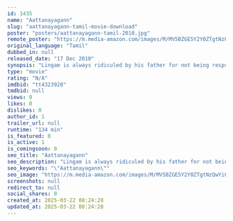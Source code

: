 ```yaml
---
id: 1435
name: "Aattanayagann"
slug: "aattanayagann-tamil-movie-download"
poster: "posters/aattanayagann-tamil-2010.jpg"
remote_poster: "https://m.media-amazon.com/images/M/MV5BZGE5Y2Y0ZTgtNzQwYi00YTA1LTkyOTMtODczODFmMDFlOTlkXkEyXkFqcGdeQXVyMTEzNzg0Mjkx._V1_SX300.jpg"
original_language: "Tamil"
dubbed_in: null
released_date: "17 Dec 2010"
synopsis: "Lingam is always ridiculed by his father for not being responsible like his brother. Lingam finds out that his brother is a dreaded don. It's up to Lingam to bring his brother back on the right path."
type: "movie"
rating: "N/A"
imdbid: "tt4323928"
tmdbid: null
views: 0
likes: 0
dislikes: 0
author_id: 1
trailer_url: null
runtime: "134 min"
is_featured: 0
is_active: 1
is_comingsoon: 0
seo_title: "Aattanayagann"
seo_description: "Lingam is always ridiculed by his father for not being responsible like his brother. Lingam finds out that his brother is a dreaded don. It's up to Lingam to bring his brother back on the right path."
seo_keywords: "\"Aattanayagann\""
seo_image: "https://m.media-amazon.com/images/M/MV5BZGE5Y2Y0ZTgtNzQwYi00YTA1LTkyOTMtODczODFmMDFlOTlkXkEyXkFqcGdeQXVyMTEzNzg0Mjkx._V1_SX300.jpg"
screenshots: null
redirect_to: null
social_shares: 0
created_at: 2025-03-22 08:24:28
updated_at: 2025-03-22 08:24:28
---
```


